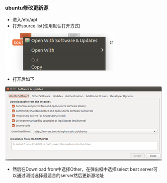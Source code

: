 ### ubuntu修改更新源
+  进入/etc/apt
+ 打开source.list(使用默认打开方式)  

 ![](../picture/ubuntu_source_1.png)  


 + 打开后如下

 ![](../picture/ubuntu_source_2.png)

 + 然后在Download from中选择Other，在弹出框中选择select best server可以通过测试选择最适合的server然后更新源地址
